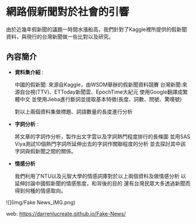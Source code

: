 # 網路假新聞對於社會的引響
  由於近幾年假新聞的議題一時間水漲船高，我們針對了Kaggle裡所提供的假新聞資料，與現行的台灣新聞做一些比對以及研究。
  
  ## 內容簡介
  
  - **資料集介紹** :
  
    中國的假新聞: 來源自Kaggle，由WSDM舉辦的假新聞資料競賽
    台灣新聞:來源自台視(TTV)、ETToday新聞雲、EpochTime大紀元
    使用Google翻譯成繁體中文
    並使用Jieba進行斷詞並提取基本特徵(長度、詞數、問號、驚嘆號)
    
    對以上兩個資料集做標題、詞語數量的長度進行分析
    
  - **字詞分析** :
  
    將文章的字詞作分析，製作出文字雲以及字詞熱門程度排行的長條圖
    並用SAS Viya測試10個熱門字詞所延伸出去的字詞作關聯程度的分析
    並去探討其中該字詞與假新聞之間的關係。
    
  - **情感分析**
    
    我們利用了NTU以及元智大學的情感詞庫對於以上兩個資料及做情感分析
    以延伸討論中國假新聞的情感態度，和背後的目的
    還有台灣民眾大多透過新聞而得到何種的情感取向。
    
    
  ![](img/Fake News_IMG.png)

web: https://darrenlucreate.github.io/Fake-News/
